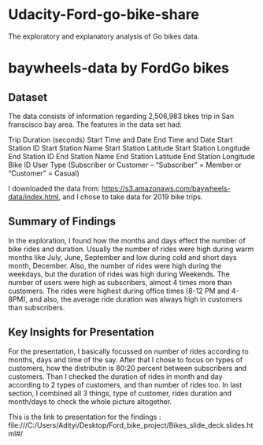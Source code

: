 # Udacity-Ford-go-bike-share
The exploratory and explanatory analysis of Go bikes data.
# baywheels-data by FordGo bikes
## Dataset

The data consists of information regarding 2,506,983 bkes trip in San franscisco bay area. The features in 
the data set had: 

Trip Duration (seconds)
Start Time and Date
End Time and Date
Start Station ID
Start Station Name
Start Station Latitude
Start Station Longitude
End Station ID
End Station Name
End Station Latitude
End Station Longitude
Bike ID
User Type (Subscriber or Customer – “Subscriber” = Member or “Customer” = Casual)

 I downloaded the data from: https://s3.amazonaws.com/baywheels-data/index.html, 
and I chose to take data for 2019 bike trips.



## Summary of Findings

In the exploration, I found how the months and days effect the number of 
bike rides and duration. Usually the number of rides were high during warm 
months like July, June, September and low during cold and short days month, 
December. Also, the number of rides were high during the weekdays, but
the duration of rides was high during Weekends. The number of users were high
 as subscribers, almost 4 times more than customers. The rides were highest 
during office times (8-12 PM and 4-8PM), and also, the average ride duration 
was always high in customers than subscribers.

## Key Insights for Presentation

For the presentation, I basically focussed on number of rides according to months, 
days and time of the say. After that I chose to focus on types of customers, 
how the distributin is 80:20 percent between subscribers and customers. Than I 
checked the duration of rides in month and day according to 2 types of
customers, and than number of rides too. In last section, I combined all 3 things, 
type of customer, rides duration and month/days to check the whole
picture altogether.

This is the link to presentation for the findings : file:///C:/Users/Adityi/Desktop/Ford_bike_project/Bikes_slide_deck.slides.html#/

